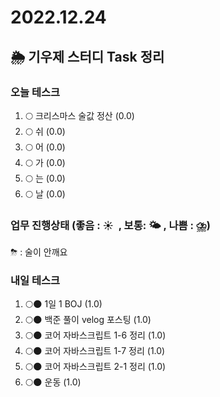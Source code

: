 # 2022.12.24

## 🌦️ 기우제 스터디 Task 정리

### 오늘 테스크

1. 🌕 크리스마스 술값 정산 (0.0)
2. 🌕 쉬 (0.0)
3. 🌕 어 (0.0)
4. 🌕 가 (0.0)
5. 🌕 는 (0.0)
6. 🌕 날 (0.0)

### 업무 진행상태 (좋음 : ☀  , 보통: 🌤 , 나쁨 : ⛈)

⛈ : 술이 안깨요

### 내일 테스크

1. 🌕🌑 1일 1 BOJ (1.0)
2. 🌕🌑 백준 풀이 velog 포스팅 (1.0)
3. 🌕🌑 코어 자바스크립트 1-6 정리 (1.0)
4. 🌕🌑 코어 자바스크립트 1-7 정리 (1.0)
5. 🌕🌑 코어 자바스크립트 2-1 정리 (1.0)
6. 🌕🌑 운동 (1.0)
